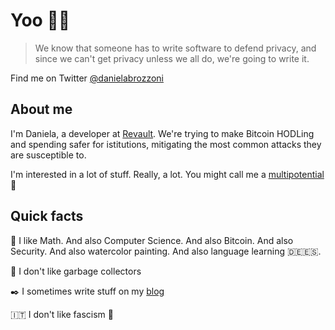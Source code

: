 # Yoo 👋🏻

> We know that someone has to write software to defend privacy,
> and since we can't get privacy unless we all do, we're going to write it.

Find me on Twitter [@danielabrozzoni](https://twitter.com/danielabrozzoni)

## About me

I'm Daniela, a developer at [Revault](https://revault.dev). We're trying to make Bitcoin HODLing and spending safer for istitutions, mitigating the most common attacks they are susceptible to.

I'm interested in a lot of stuff. Really, a lot. You might call me a [multipotential](https://en.wikipedia.org/wiki/Multipotentiality) 🥰

## Quick facts

🌱 I like Math. And also Computer Science. And also Bitcoin. And also Security. And also watercolor painting. And also language learning 🇩🇪🇪🇸.

🦀 I don't like garbage collectors

✒️ I sometimes write stuff on my [blog](https://danielabrozzoni.com)

🇮🇹 I don't like fascism 🤡

<!--
**danielabrozzoni/danielabrozzoni** is a ✨ _special_ ✨ repository because its `README.md` (this file) appears on your GitHub profile.

Here are some ideas to get you started:

- 🔭 I’m currently working on ...
- 🌱 I’m currently learning ...
- 👯 I’m looking to collaborate on ...
- 🤔 I’m looking for help with ...
- 💬 Ask me about ...
- 📫 How to reach me: ...
- 😄 Pronouns: ...
- ⚡ Fun fact: ...
-->
